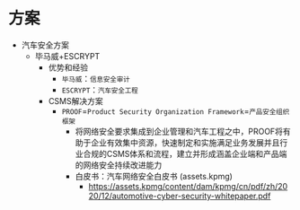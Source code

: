 # 方案

* 汽车安全方案
  * 毕马威+ESCRYPT
    * 优势和经验
      * `毕马威`：`信息安全审计`
      * `ESCRYPT`：`汽车安全工程`
    * CSMS解决方案
      * `PROOF`=`Product Security Organization Framework`=`产品安全组织框架`
        * 将网络安全要求集成到企业管理和汽车工程之中，PROOF将有助于企业有效集中资源，快速制定和实施满足业务发展并且行业合规的CSMS体系和流程，建立并形成涵盖企业端和产品端的网络安全持续改进能力
        * 白皮书：汽车网络安全白皮书 (assets.kpmg)
          * https://assets.kpmg/content/dam/kpmg/cn/pdf/zh/2020/12/automotive-cyber-security-whitepaper.pdf
